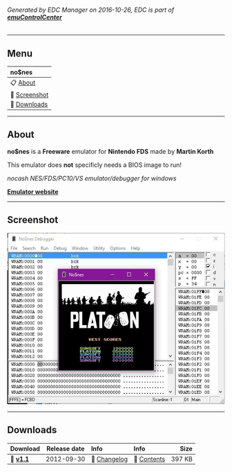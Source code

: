 ###### Generated by EDC Manager on 2016-10-26, EDC is part of [**emuControlCenter**](https://github.com/PhoenixInteractiveNL/emuControlCenter/wiki)
***
## Menu
| **no$nes** |
|:---------|
| :clipboard: [About](#about) |
| :sunrise: [Screenshot](#screenshot) |
| :floppy_disk: [Downloads](#downloads) |
***
## About
**no$nes** is a **Freeware** emulator for **Nintendo FDS** made by **Martin Korth**

This emulator does **not** specificly needs a BIOS image to run!

_nocash NES/FDS/PC10/VS emulator/debugger for windows_

[**Emulator website**](http://problemkaputt.de/index.htm)
***
## Screenshot
![](https://raw.githubusercontent.com/PhoenixInteractiveNL/edc-masterhook/master/downloadhooks/nones/nones_screen.jpg)
***
## Downloads
| Download | Release date  | Info       | Info       | Size       |
|:---------|:-------------:|:-----------|:-----------|-----------:|
| :floppy_disk: [**v1.1**](https://github.com/PhoenixInteractiveNL/edc-repo0001/raw/master/nones/1.1.7z) | 2012-09-30 | :page_facing_up: [Changelog](https://github.com/PhoenixInteractiveNL/edc-repo0001/blob/master/nones/1.1_changelog.txt) | :mag_right: [Contents](https://github.com/PhoenixInteractiveNL/edc-repo0001/blob/master/nones/1.1_contents.txt) | 397 KB |
